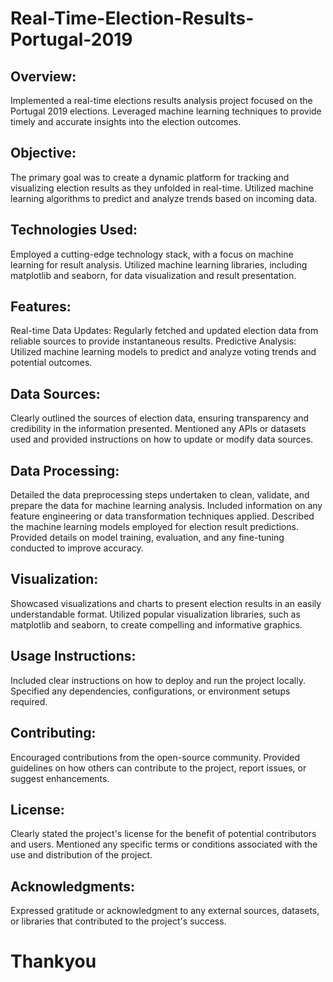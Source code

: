 # Real-Time-Election-Results-Portugal-2019


## Overview:

Implemented a real-time elections results analysis project focused on the Portugal 2019 elections.
Leveraged machine learning techniques to provide timely and accurate insights into the election outcomes.

## Objective:
The primary goal was to create a dynamic platform for tracking and visualizing election results as they unfolded in real-time.
Utilized machine learning algorithms to predict and analyze trends based on incoming data.
## Technologies Used:
Employed a cutting-edge technology stack, with a focus on machine learning for result analysis.
Utilized machine learning libraries, including matplotlib and seaborn, for data visualization and result presentation.
## Features:
Real-time Data Updates: Regularly fetched and updated election data from reliable sources to provide instantaneous results.
Predictive Analysis: Utilized machine learning models to predict and analyze voting trends and potential outcomes.
## Data Sources:
Clearly outlined the sources of election data, ensuring transparency and credibility in the information presented.
Mentioned any APIs or datasets used and provided instructions on how to update or modify data sources.
## Data Processing:
Detailed the data preprocessing steps undertaken to clean, validate, and prepare the data for machine learning analysis.
Included information on any feature engineering or data transformation techniques applied.
Described the machine learning models employed for election result predictions.
Provided details on model training, evaluation, and any fine-tuning conducted to improve accuracy.
## Visualization:
Showcased visualizations and charts to present election results in an easily understandable format.
Utilized popular visualization libraries, such as matplotlib and seaborn, to create compelling and informative graphics.
## Usage Instructions:
Included clear instructions on how to deploy and run the project locally.
Specified any dependencies, configurations, or environment setups required.
## Contributing:
Encouraged contributions from the open-source community.
Provided guidelines on how others can contribute to the project, report issues, or suggest enhancements.
## License:
Clearly stated the project's license for the benefit of potential contributors and users.
Mentioned any specific terms or conditions associated with the use and distribution of the project.
## Acknowledgments:
Expressed gratitude or acknowledgment to any external sources, datasets, or libraries that contributed to the project's success.

# Thankyou
